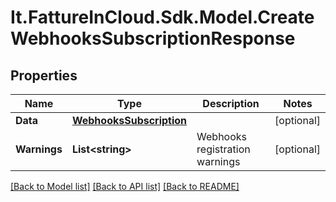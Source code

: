 # It.FattureInCloud.Sdk.Model.CreateWebhooksSubscriptionResponse

## Properties

Name | Type | Description | Notes
------------ | ------------- | ------------- | -------------
**Data** | [**WebhooksSubscription**](WebhooksSubscription.md) |  | [optional] 
**Warnings** | **List&lt;string&gt;** | Webhooks registration warnings | [optional] 

[[Back to Model list]](../README.md#documentation-for-models) [[Back to API list]](../README.md#documentation-for-api-endpoints) [[Back to README]](../README.md)

